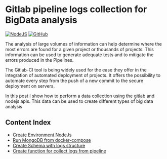 # Gitlab pipeline logs collection for BigData analysis
[![NodeJS](https://img.shields.io/badge/-NodeJs-3CA80B?style=flat-square&logo=nodejs&logoColor=white&link=https://nodejs.org/en/)](https://nodejs.org/en/)
[![GitHub](https://img.shields.io/badge/-github-black?style=flat-square&labelColor=black&logo=github&logoColor=white&link)](https://github.com/cannavit/zipi-smkTest)

The analysis of large volumes of information can help determine where the most errors are found for a given project or thousands of projects. This information can be used to generate adequate tests and to mitigate the errors produced in the Pipelines.

The Gitlab-CI tool is being widely used for the ease they offer in the integration of automated deployment of projects. It offers the possibility to automate every step from the push of a new commit to the secure deployment on servers.

In this post I show how to perform a data collection using the gitlab and nodejs apis. This data can be used to create different types of big data analysis


## Content Index

- [Create Environment NodeJs](#create-environment-nodejs)
- [Run MongoDB from docker-compose](#run-mongodb-from-docker-compose)
- [Create Schema with logs structure](#run-mongodb-from-docker-compose)
- [Create function for collect logs from pipeline](#create-function-for-collect-logs-from-pipeline)
